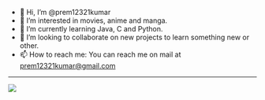 - 👋 Hi, I’m @prem12321kumar
- 👀 I’m interested in movies, anime and manga.
- 🌱 I’m currently learning Java, C and Python.
- 💞️ I’m looking to collaborate on new projects to learn something new or other.
- 📫 How to reach me: You can reach me on mail at prem12321kumar@gmail.com

---
[![](https://visitcount.itsvg.in/api?id=prem12321kumar&icon=8&color=1)](https://visitcount.itsvg.in)
